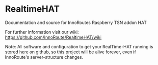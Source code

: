 # RealtimeHAT
Documentation and source for InnoRoutes Raspberry TSN addon HAT

For further information visit our wiki: https://github.com/InnoRoute/RealtimeHAT/wiki

Note: All software and configuration to get your RealTime-HAT running is stored here on github, so this project will be alive forever, even if InnoRoute's server-structure changes.
